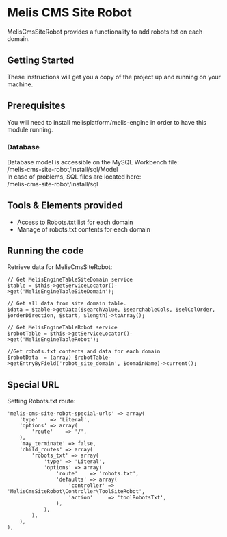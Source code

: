 # Melis CMS Site Robot  

MelisCmsSiteRobot provides a functionality to add robots.txt on each domain.

## Getting Started  

These instructions will get you a copy of the project up and running on your machine.  

## Prerequisites  

You will need to install melisplatform/melis-engine in order to have this module running. 

### Database  

Database model is accessible on the MySQL Workbench file:  
/melis-cms-site-robot/install/sql/Model  
In case of problems, SQL files are located here:  
/melis-cms-site-robot/install/sql

## Tools & Elements provided  

* Access to Robots.txt list for each domain
* Manage of robots.txt contents for each domain

## Running the code  

Retrieve data for MelisCmsSiteRobot:

```
// Get MelisEngineTableSiteDomain service  
$table = $this->getServiceLocator()->get('MelisEngineTableSiteDomain');  

// Get all data from site domain table.  
$data = $table->getData($searchValue, $searchableCols, $selColOrder, $orderDirection, $start, $length)->toArray();  
```


```
// Get MelisEngineTableRobot service  
$robotTable = $this->getServiceLocator()->get('MelisEngineTableRobot');  

//Get robots.txt contents and data for each domain  
$robotData  = (array) $robotTable->getEntryByField('robot_site_domain', $domainName)->current();  
```

## Special URL  

Setting Robots.txt route:
```
'melis-cms-site-robot-special-urls' => array(
    'type'    => 'Literal',
    'options' => array(
        'route'    => '/',
    ),
    'may_terminate' => false,
    'child_routes' => array(
        'robots_txt' => array(
            'type' => 'Literal',
            'options' => array(
                'route'    => 'robots.txt',
                'defaults' => array(
                    'controller' => 'MelisCmsSiteRobot\Controller\ToolSiteRobot',
                    'action'     => 'toolRobotsTxt',
                ),
            ),
        ),
    ),
),
```